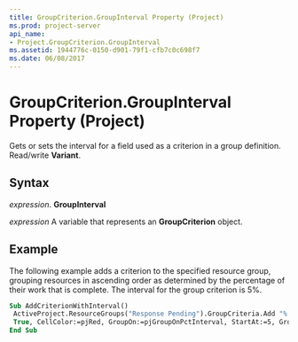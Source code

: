 ```yaml
---
title: GroupCriterion.GroupInterval Property (Project)
ms.prod: project-server
api_name:
- Project.GroupCriterion.GroupInterval
ms.assetid: 1944776c-0150-d901-79f1-cfb7c0c698f7
ms.date: 06/08/2017
---
```



# GroupCriterion.GroupInterval Property (Project)

Gets or sets the interval for a field used as a criterion in a group definition. Read/write  **Variant**.


## Syntax

 _expression_. **GroupInterval**

 _expression_ A variable that represents an **GroupCriterion** object.


## Example

The following example adds a criterion to the specified resource group, grouping resources in ascending order as determined by the percentage of their work that is complete. The interval for the group criterion is 5%.


```vb
Sub AddCriterionWithInterval() 
 ActiveProject.ResourceGroups("Response Pending").GroupCriteria.Add "% Work Complete", 
 True, CellColor:=pjRed, GroupOn:=pjGroupOnPctInterval, StartAt:=5, GroupInterval:=5 
End Sub
```


